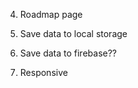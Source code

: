 <!--  Replies to comments -->
<!--  Edit feedback -->
<!-- 1. Overlapping modal overlays bug -->

<!-- 2. Tags filter -->
<!-- 3. 'Sort by' filters - Move sort by logic from the context API where we are messing with the raw data to sorting an array just before its rendered -->
4. Roadmap page 

5. Save data to local storage
6. Save data to firebase??
7. Responsive